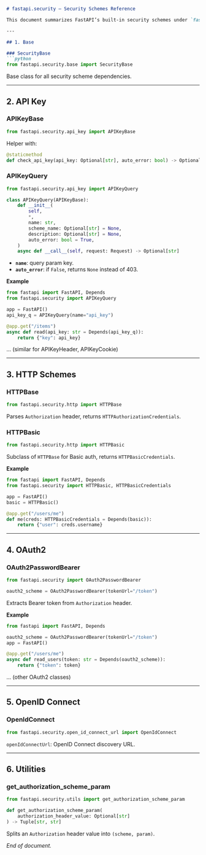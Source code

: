 ```markdown
# fastapi.security — Security Schemes Reference

This document summarizes FastAPI’s built-in security schemes under `fastapi.security`.

---

## 1. Base

### SecurityBase
```python
from fastapi.security.base import SecurityBase
```
Base class for all security scheme dependencies.

---

## 2. API Key

### APIKeyBase
```python
from fastapi.security.api_key import APIKeyBase
```
Helper with:
```python
@staticmethod
def check_api_key(api_key: Optional[str], auto_error: bool) -> Optional[str]
```

### APIKeyQuery
```python
from fastapi.security.api_key import APIKeyQuery

class APIKeyQuery(APIKeyBase):
    def __init__(
        self,
        *,
        name: str,
        scheme_name: Optional[str] = None,
        description: Optional[str] = None,
        auto_error: bool = True,
    )
    async def __call__(self, request: Request) -> Optional[str]
```
- **`name`**: query param key.
- **`auto_error`**: if `False`, returns `None` instead of 403.

**Example**
```python
from fastapi import FastAPI, Depends
from fastapi.security import APIKeyQuery

app = FastAPI()
api_key_q = APIKeyQuery(name="api_key")

@app.get("/items")
async def read(api_key: str = Depends(api_key_q)):
    return {"key": api_key}
```

... (similar for APIKeyHeader, APIKeyCookie)

---

## 3. HTTP Schemes

### HTTPBase
```python
from fastapi.security.http import HTTPBase
```
Parses `Authorization` header, returns `HTTPAuthorizationCredentials`.

### HTTPBasic
```python
from fastapi.security.http import HTTPBasic
```
Subclass of `HTTPBase` for Basic auth, returns `HTTPBasicCredentials`.

**Example**
```python
from fastapi import FastAPI, Depends
from fastapi.security import HTTPBasic, HTTPBasicCredentials

app = FastAPI()
basic = HTTPBasic()

@app.get("/users/me")
def me(creds: HTTPBasicCredentials = Depends(basic)):
    return {"user": creds.username}
```

---

## 4. OAuth2

### OAuth2PasswordBearer
```python
from fastapi.security import OAuth2PasswordBearer
```
```python
oauth2_scheme = OAuth2PasswordBearer(tokenUrl="/token")
```
Extracts Bearer token from `Authorization` header.

**Example**
```python
from fastapi import FastAPI, Depends

oauth2_scheme = OAuth2PasswordBearer(tokenUrl="/token")
app = FastAPI()

@app.get("/users/me")
async def read_users(token: str = Depends(oauth2_scheme)):
    return {"token": token}
```

... (other OAuth2 classes)

---

## 5. OpenID Connect

### OpenIdConnect
```python
from fastapi.security.open_id_connect_url import OpenIdConnect
```
`openIdConnectUrl`: OpenID Connect discovery URL.

---

## 6. Utilities

### get_authorization_scheme_param
```python
from fastapi.security.utils import get_authorization_scheme_param

def get_authorization_scheme_param(
    authorization_header_value: Optional[str]
) -> Tuple[str, str]
```
Splits an `Authorization` header value into `(scheme, param)`.

_End of document._
```